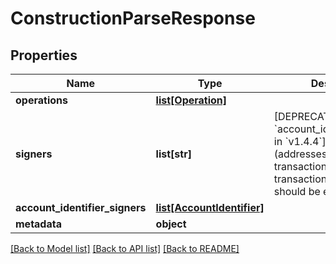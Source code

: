 # ConstructionParseResponse

## Properties
Name | Type | Description | Notes
------------ | ------------- | ------------- | -------------
**operations** | [**list[Operation]**](Operation.md) |  | 
**signers** | **list[str]** | [DEPRECATED by &#x60;account_identifier_signers&#x60; in &#x60;v1.4.4&#x60;] All signers (addresses) of a particular transaction. If the transaction is unsigned, it should be empty. | [optional] 
**account_identifier_signers** | [**list[AccountIdentifier]**](AccountIdentifier.md) |  | [optional] 
**metadata** | **object** |  | [optional] 

[[Back to Model list]](../README.md#documentation-for-models) [[Back to API list]](../README.md#documentation-for-api-endpoints) [[Back to README]](../README.md)

